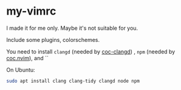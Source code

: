 # my-vimrc

I made it for me only. Maybe it's not suitable for you.

Include some plugins, colorschemes.

You need to install `clangd` (needed by [coc-clangd]("https://github.com/clangd/coc-clangd")) , `npm` (needed by [coc.nvim]("https://github.com/neoclide/coc.nvim")), and ``

On Ubuntu:
```sh
sudo apt install clang clang-tidy clangd node npm
```
